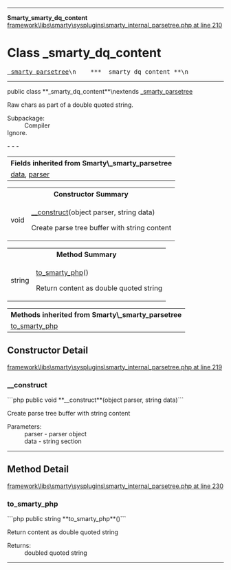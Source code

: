 - - -

**Smarty\_smarty_dq_content**
<a href="https://github.com/JeyDotC/Hirudo-docs/blob/master/source/framework/libs/smarty/sysplugins/smarty_internal_parsetree.php.md#line210" class="location">framework\libs\smarty\sysplugins\smarty_internal_parsetree.php at line 210</a>

# Class _smarty_dq_content #

<pre class="tree"><a href="https://github.com/JeyDotC/Hirudo-docs/blob/master/smarty/_smarty_parsetree.html">_smarty_parsetree</a>\n    *** _smarty_dq_content **\n</pre>

- - -

<p class="signature">public  class **_smarty_dq_content**\nextends <a href="https://github.com/JeyDotC/Hirudo-docs/blob/master/smarty/_smarty_parsetree.html">_smarty_parsetree</a>

</p>

<div class="comment" id="overview_description"><p>Raw chars as part of a double quoted string.</p></div>

<dl>
<dt>Subpackage:</dt>
<dd>Compiler</dd>
<dt>Ignore.</dt>
</dl>
- - -

<table class="inherit">
<tr><th colspan="2">Fields inherited from Smarty\_smarty_parsetree</th></tr>
<tr><td><a href="https://github.com/JeyDotC/Hirudo-docs/blob/master/smarty/_smarty_parsetree.html#data">data</a>, <a href="https://github.com/JeyDotC/Hirudo-docs/blob/master/smarty/_smarty_parsetree.html#parser">parser</a></td></tr></table>

<table id="summary_constructor">
<tr><th colspan="2">Constructor Summary</th></tr>
<tr>
<td class="type"> void</td>
<td class="description"><p class="name"><a href="#__construct()">__construct</a>(object parser, string data)</p><p class="description">Create parse tree buffer with string content</p></td>
</tr>
</table>

<table id="summary_method">
<tr><th colspan="2">Method Summary</th></tr>
<tr>
<td class="type"> string</td>
<td class="description"><p class="name"><a href="#to_smarty_php()">to_smarty_php</a>()</p><p class="description">Return content as double quoted string</p></td>
</tr>
</table>

<table class="inherit">
<tr><th colspan="2">Methods inherited from Smarty\_smarty_parsetree</th></tr>
<tr><td><a href="https://github.com/JeyDotC/Hirudo-docs/blob/master/smarty/_smarty_parsetree.html#to_smarty_php()">to_smarty_php</a></td></tr></table>

<h2 id="detail_method">Constructor Detail</h2>
<a href="https://github.com/JeyDotC/Hirudo-docs/blob/master/source/framework/libs/smarty/sysplugins/smarty_internal_parsetree.php.md#line219" class="location">framework\libs\smarty\sysplugins\smarty_internal_parsetree.php at line 219</a>

<h3 id="__construct()">__construct</h3>
```php
public  void **__construct**(object parser, string data)```
<div class="details">
<p>Create parse tree buffer with string content</p><dl>
<dt>Parameters:</dt>
<dd>parser - parser object</dd>
<dd>data - string section</dd>
</dl>
</div>

- - -

<h2 id="detail_method">Method Detail</h2>
<a href="https://github.com/JeyDotC/Hirudo-docs/blob/master/source/framework/libs/smarty/sysplugins/smarty_internal_parsetree.php.md#line230" class="location">framework\libs\smarty\sysplugins\smarty_internal_parsetree.php at line 230</a>

<h3 id="to_smarty_php()">to_smarty_php</h3>
```php
public  string **to_smarty_php**()```
<div class="details">
<p>Return content as double quoted string</p><dl>
<dt>Returns:</dt>
<dd>doubled quoted string</dd>
</dl>
</div>

- - -

